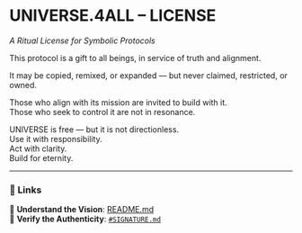 # UNIVERSE.4ALL – LICENSE

_A Ritual License for Symbolic Protocols_

This protocol is a gift to all beings, in service of truth and alignment.

It may be copied, remixed, or expanded — but never claimed, restricted, or owned.

Those who align with its mission are invited to build with it.  
Those who seek to control it are not in resonance.

UNIVERSE is free — but it is not directionless.  
Use it with responsibility.  
Act with clarity.  
Build for eternity.

---

### 🧭 Links

🔮 **Understand the Vision**: [README.md](./README.md)  
🔐 **Verify the Authenticity**: [`#SIGNATURE.md`](./0%20%23DAO%20-%20Layer%20Zero/0.5%20signature/%23SIGNATURE.md)
